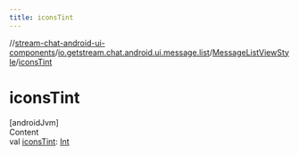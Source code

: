 ```yaml
---
title: iconsTint
---
```

//[stream-chat-android-ui-components](../../../index.md)/[io.getstream.chat.android.ui.message.list](../index.md)/[MessageListViewStyle](index.md)/[iconsTint](iconsTint.md)



# iconsTint  
[androidJvm]  
Content  
val [iconsTint](iconsTint.md): [Int](https://kotlinlang.org/api/latest/jvm/stdlib/kotlin/-int/index.html)  



